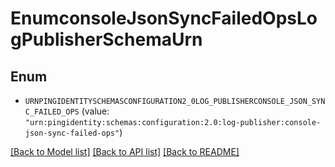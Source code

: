 # EnumconsoleJsonSyncFailedOpsLogPublisherSchemaUrn

## Enum


* `URNPINGIDENTITYSCHEMASCONFIGURATION2_0LOG_PUBLISHERCONSOLE_JSON_SYNC_FAILED_OPS` (value: `"urn:pingidentity:schemas:configuration:2.0:log-publisher:console-json-sync-failed-ops"`)


[[Back to Model list]](../README.md#documentation-for-models) [[Back to API list]](../README.md#documentation-for-api-endpoints) [[Back to README]](../README.md)


